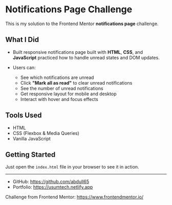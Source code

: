 # Notifications Page Challenge

This is my solution to the Frontend Mentor **notifications page** challenge.

## What I Did
-  Built responsive notifications page built with **HTML**, **CSS**, and **JavaScript** practiced how to handle unread states and DOM updates.

- Users can:
  - See which notifications are unread
  - Click **"Mark all as read"** to clear unread notifications
  - See the number of unread notifications
  - Get responsive layout for mobile and desktop
  - Interact with hover and focus effects

## Tools Used

- HTML
- CSS (Flexbox & Media Queries)
- Vanilla JavaScript

## Getting Started

Just open the `index.html` file in your browser to see it in action.

---

- GitHub: https://github.com/abdull65
- Portfolio: https://usumtech.netlify.app

Challenge from Frontend Mentor: https://www.frontendmentor.io/
